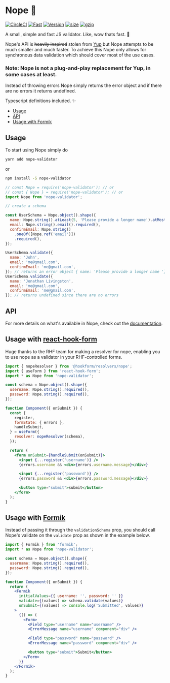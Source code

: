 # Nope 🙅

[![CircleCI](https://circleci.com/gh/bvego/nope-validator.svg?style=svg)](https://circleci.com/gh/bvego/nope-validator)
[![Fast](https://badgen.now.sh/badge/speed/really%20fast/green)](https://npm.im/nope-validator)
[![Version](https://img.shields.io/npm/v/nope-validator.svg)](https://npm.im/nope-validator)
[![size](https://img.shields.io/bundlephobia/min/nope-validator.svg)](https://bundlephobia.com/result?p=nope-validator)
[![gzip](https://img.shields.io/bundlephobia/minzip/nope-validator.svg)](https://bundlephobia.com/result?p=nope-validator)

A small, simple and fast JS validator. Like, wow thats fast. 🚀

Nope's API is ~~heavily inspired~~ stolen from [Yup](https://github.com/jquense/yup) but Nope attempts to be much smaller and much faster. To achieve this Nope only allows for synchronous data validation which should cover most of the use cases.

### Note: Nope is not a plug-and-play replacement for Yup, in some cases at least.

Instead of throwing errors Nope simply returns the error object and if there are no errors it returns undefined.

Typescript definitions included. ✨

- [Usage](#usage)
- [API](#api)
- [Usage with Formik](#usage-with-formik)

## Usage

To start using Nope simply do

```sh
yarn add nope-validator
```

or

```sh
npm install -S nope-validator
```

```js
// const Nope = require('nope-validator'); // or
// const { Nope } = require('nope-validator'); // or
import Nope from 'nope-validator';
```

```js
// create a schema

const UserSchema = Nope.object().shape({
  name: Nope.string().atLeast(5, 'Please provide a longer name').atMost(255, 'Name is too long!'),
  email: Nope.string().email().required(),
  confirmEmail: Nope.string()
    .oneOf([Nope.ref('email')])
    .required(),
});

UserSchema.validate({
  name: 'John',
  email: 'me@gmail.com',
  confirmEmail: 'me@gmail.com',
}); // returns an error object { name: 'Please provide a longer name '};
UserSchema.validate({
  name: 'Jonathan Livingston',
  email: 'me@gmail.com',
  confirmEmail: 'me@gmail.com',
}); // returns undefined since there are no errors
```

## API

For more details on what's available in Nope, check out the [documentation](https://github.com/bvego/nope-validator/wiki).

## Usage with [react-hook-form](https://github.com/react-hook-form/react-hook-form)

Huge thanks to the RHF team for making a resolver for nope, enabling you to use nope as a validator in your RHF-controlled forms.

```jsx
import { nopeResolver } from '@hookform/resolvers/nope';
import { useForm } from 'react-hook-form';
import * as Nope from 'nope-validator';

const schema = Nope.object().shape({
  username: Nope.string().required(),
  password: Nope.string().required(),
});

function Component({ onSubmit }) {
  const {
    register,
    formState: { errors },
    handleSubmit,
  } = useForm({
    resolver: nopeResolver(schema),
  });

  return (
    <form onSubmit={handleSubmit(onSubmit)}>
      <input {...register('username')} />
      {errors.username && <div>{errors.username.message}</div>}

      <input {...register('password')} />
      {errors.password && <div>{errors.password.message}</div>}

      <button type="submit">submit</button>
    </form>
  );
}
```

## Usage with [Formik](https://github.com/jaredpalmer/formik)

Instead of passing it through the `validationSchema` prop, you should call Nope's validate on the `validate` prop as shown in the example below.

```jsx
import { Formik } from 'formik';
import * as Nope from 'nope-validator';

const schema = Nope.object().shape({
  username: Nope.string().required(),
  password: Nope.string().required(),
});

function Component({ onSubmit }) {
  return (
    <Formik
      initialValues={{ username: '', password: '' }}
      validate={(values) => schema.validate(values)}
      onSubmit={(values) => console.log('Submitted', values)}
    >
      {() => (
        <Form>
          <Field type="username" name="username" />
          <ErrorMessage name="username" component="div" />

          <Field type="password" name="password" />
          <ErrorMessage name="password" component="div" />

          <button type="submit">Submit</button>
        </Form>
      )}
    </Formik>
  );
}
```
